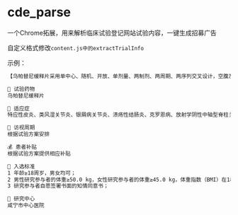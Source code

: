 # cde_parse
一个Chrome拓展，用来解析临床试验登记网站试验内容，一键生成招募广告

自定义格式修改`content.js中的extractTrialInfo`

示例：

```markdown
【乌帕替尼缓释片采用单中心、随机、开放、单剂量、两制剂、两周期、两序列交叉设计，空腹及餐后条件下的生物等效性试验】

💊 试验药物
乌帕替尼缓释片

💉 适应症
特应性皮炎、类风湿关节炎、银屑病关节炎、溃疡性结肠炎、克罗恩病、放射学阴性中轴型脊柱关节炎、强直性脊柱炎

📆 访视周期
根据试验方案安排

💰 患者补贴
根据试验方案提供相应补贴

📝 入选标准
1 年龄≥18周岁，男女均可；
2 男性研究参与者的体重≥50.0 kg，女性研究参与者的体重≥45.0 kg，体重指数（BMI）在18.5~30 kg/m2之间（含边界值）；
3 研究参与者自愿签署书面的知情同意书；

🏥 研究中心
咸宁市中心医院
```



